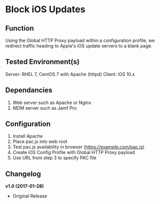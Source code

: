 # Block iOS Updates

## Function
Using the Global HTTP Proxy payload within a configuration profile, we redirect traffic heading to Apple's iOS update servers to a blank page.

## Tested Environment(s)
Server: RHEL 7, CentOS 7 with Apache (httpd)
Client: iOS 10.x

## Dependancies
1. Web server such as Apache or Nginx
2. MDM server such as Jamf Pro

## Configuration
1. Install Apache
2. Place pac.js into web root
3. Test pac.js availability in browser (https://example.com/pac.js)
4. Create iOS Config Profile with Global HTTP Proxy payload
5. Use URL from step 3 to specify PAC file

## Changelog
**v1.0 (2017-01-28)**
* Original Release

